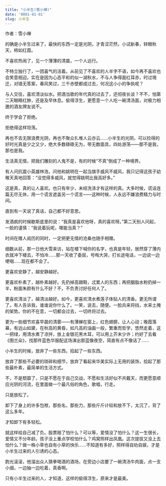 ```yaml
---
title: "小半生(雪小禅)"
date: '0001-01-01'
slug: 小半生
---
```


作者：雪小禅

   的确是小半生过来了，最快的东西一定是光阴，才青涩茫然，小试新春，转眼秋天，柿如红霞。
   
   不喜欢热闹了，见一个薄薄的清晨，一个人远行。
   
   不特立独行了，一团喜气的活着。从前见了不喜欢的人半字不语，如今再不喜欢也会笑意相迎。实在是因为心态平和的似一湖秋水，不与人争得面红耳赤，时过境迁，对错无答案，春风笑过，三千赤壁都成过去，何况这小小的争执呢？
   
   与人交往，喜欢清淡似水。把酒当歌的年代真的过去了，还彻夜长谈？不不，怕第二天眼睛红肿，还是及早休息。偷得浮生，更愿意一个人吃一碗清汤面，对极力相邀的酒友牌友说不。
   
   终于学会了拒绝。
   
   拒绝得这样坦荡。
   
   再也不去无限浪费光阴，再也不聚众扎堆人云亦云......小半生的光阴，可以捡得的好时光真是少之又少，绝大多数碌碌无为，带无数面具，四处游荡——那不是我，那也是我。
   
   生活真无情，把我们雕刻的人鬼不是，有的时候“不真”倒成了一种境界。
   
   有人问抗震小英雄林浩，问他和姚明在一起当旗手威风不威风，我只记得这孩子幼稚天真地回答：“没觉得多威风，就觉得姚明比我高好多。”
   
   这是真，真的让人喜欢。也只有年少，未经洗涤才有这样的真。大多时候，谎话连篇无尽无休，用一个谎言遮盖另一个谎言——这种时候，人永远不嫌浪费精力与时间。
   
   直到有一天说了真话，自己都不好意思。
   
   发酒疯的时候歇斯底里的说：“我真是喜欢他呀，真的喜欢呀。”第二天别人问起，一脸的谨慎：“我说着玩呢，哪能当真？”
   
   时间在赠人阅历的同时，一定把更无情的沧桑也随手相赠。
   
   细数从前，那一日他大雪来访，站在楼下喊你的名字，也真是年轻，居然穿了薄内衣就冲下楼去，不怕冷......那一天收了委屈，号啕大哭，打长途电话，一边说一边哽咽......现在都不会了。
   
   更喜欢安静了，越安静越好。
   
   更喜欢朴素了，越朴素越好。先扔掉高跟鞋，忒累人的东西；再把胭脂水粉扔掉一半，粉面朱颜有什么不好？不，不负责讨好任何人了。
   
   更喜欢清淡了，越清淡越好。如今，更喜欢清水煮莲子体贴人的清香。更无所谓了。有人告诉我，谁谁说你什么了。一笑，说去，随便。一脸兵来将挡，水来土掩的架势。你的不在意，一切都会过去，一切终将过去。
   
   更为一些细节欢喜早晨的清雾——有薄蝉在窗上，红色翅膀，让人心动；晚霞落幕，有远山如黛，在秋高的黄昏，如凡高的油画一般，繁重而哲学，悠然走着，这一把绿，用清水煮了凉拌，放上金银花黑木耳，可以用上芥末少许；约好了去看《图兰朵》，找那件蓝色华服配这场演出那蓝像夜空，简直有点不像话了......
   
   小半生的时候，放弃了一些东西，拾起了一些东西。
   
   放弃了那些不必要的琐碎和细节，放弃了看起来华美实际上无用的装饰，拾起了那些最朴素，最简单的生活方式。
   
   不，不是颓靡了，只是不愿在于自己交战，不愿和生活好似不共戴天，而更愿意顺应光阴的河流，在里面做一个最凡俗的角色，歌唱，行走。
   
   只是放松了。
   
   卸下了身上的许多包袱，那些名，那些力，那些斤斤计较和放不下，太沉了，背了这么多年。
   
   才知卸下有多轻松。
   
   就这样给自己减了负。股票赔了怕什么？可以等，爱情没了怕什么？这一生很长，爱情又不分年龄。孩子没上重点学校怕什么？鸡窝照样出凤凰。这次提拔又没上去怕什么？做一株小草也自有小草的快乐......不知道有多好，照样得自劝自娱，才是小半生过来的人引诱的心态。
   
   韵光滚滚，他溜出众人猜拳喝酒的酒场，在旁边小店要了一碗清汤牛肉面，点一支小烟，一边抽一边吃着，真香啊。
   
   只有小半生过来的人，才知道，这样的偷得浮生，原来才是最美。
  